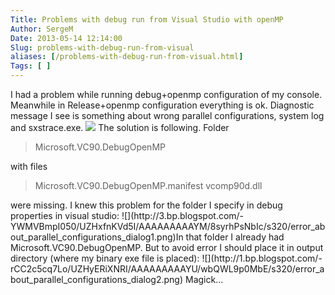 ```yaml
---
Title: Problems with debug run from Visual Studio with openMP
Author: SergeM
Date: 2013-05-14 12:14:00
Slug: problems-with-debug-run-from-visual
aliases: [/problems-with-debug-run-from-visual.html]
Tags: [ ]
---
```




I had a problem while running debug+openmp configuration of my console. Meanwhile in Release+openmp configuration everything is ok. Diagnostic message I see is something about wrong parallel configurations, system log and sxstrace.exe.
![](http://4.bp.blogspot.com/-XL6WF2QIesk/UZHwxlLsObI/AAAAAAAAAYE/9_XJHGufbj8/s320/error_about_parallel_configurations.png)
The solution is following.
Folder
<blockquote class="tr_bq">Microsoft.VC90.DebugOpenMP</blockquote>with files
<blockquote class="tr_bq">Microsoft.VC90.DebugOpenMP.manifest
vcomp90d.dll&nbsp;</blockquote>were missing. I knew this problem for the folder I specify in debug properties in visual studio:
![](http://3.bp.blogspot.com/-YWMVBmpI050/UZHxfnKVd5I/AAAAAAAAAYM/8syrhPsNbIc/s320/error_about_parallel_configurations_dialog1.png)In that folder I already had Microsoft.VC90.DebugOpenMP. But to avoid error I should place it in output directory (where my binary exe file is placed):
![](http://1.bp.blogspot.com/-rCC2c5cq7Lo/UZHyERiXNRI/AAAAAAAAAYU/wbQWL9p0MbE/s320/error_about_parallel_configurations_dialog2.png)
Magick...

